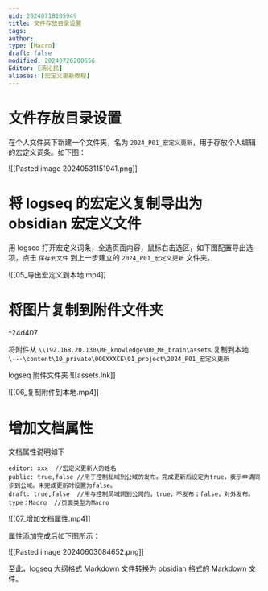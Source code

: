 ```yaml
---
uid: 20240718105949
title: 文件存放目录设置
tags: 
author: 
type: [Macro]
draft: false
modified: 20240726200656
Editor: [汤沁民]
aliases: [宏定义更新教程]
---
```


# 文件存放目录设置

在个人文件夹下新建一个文件夹，名为 `2024_P01_宏定义更新`，用于存放个人编辑的宏定义词条。如下图：

![[Pasted image 20240531151941.png]]

# 将 logseq 的宏定义复制导出为 obsidian 宏定义文件

用 logseq 打开宏定义词条，全选页面内容，鼠标右击选区，如下图配置导出选项，点击 `保存到文件` 到上一步建立的 `2024_P01_宏定义更新` 文件夹。

![[05_导出宏定义到本地.mp4]]

# 将图片复制到附件文件夹

^24d407

将附件从 `\\192.168.20.130\ME_knowledge\00_ME_brain\assets` 复制到本地 ``\···\content\10_private\000XXXCE\01_project\2024_P01_宏定义更新``

logseq 附件文件夹 ![[assets.lnk]]

![[06_复制附件到本地.mp4]]

# 增加文档属性

文档属性说明如下

```
editor: xxx  //宏定义更新人的姓名
public: true,false //用于控制私域到公域的发布。完成更新后设定为true，表示申请同步到公域。未完成更新时设置为false。
draft: true,false  //用与控制局域网到公网的，true，不发布；false，对外发布。
type：Macro  //页面类型为Macro
```

![[07_增加文档属性.mp4]]

属性添加完成后如下图所示：

![[Pasted image 20240603084652.png]]

至此，logseq 大纲格式 Markdown 文件转换为 obsidian 格式的 Markdown 文件。